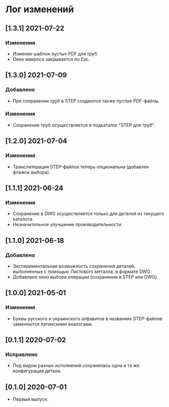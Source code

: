 # Лог изменений

[//]: # (YYYY-MM-DD)
[//]: # (Added, Changed, Deprecated, Removed, Fixed, Security)
[//]: # (Добавлено, Изменения, Устарело, Удалено, Исправлено, Безопасность)

## [1.3.1] 2021-07-22

### Изменения

- Изменен шаблон пустых PDF для труб.
- Окно макроса закрывается по Esc.

## [1.3.0] 2021-07-09

### Добавлено

- При сохранении труб в STEP создаются также пустые PDF-файлы.

### Изменения

- Сохранение труб осуществляется в подкаталог "STEP для труб".

## [1.2.0] 2021-07-04

### Изменения

- Транслитерация STEP-файлов теперь опциональна (добавлен флажок выбора).

## [1.1.1] 2021-06-24

### Изменения

- Сохранение в DWG осуществляется только для деталей из текущего каталога.
- Незначительное улучшение производительности.

## [1.1.0] 2021-06-18

### Добавлено

- Экспериментальная возможность сохранения деталей, выполненных с помощью Листового металла, в формате DWG.
- Добавлено окно выбора операции (сохранение в STEP или DWG).

## [1.0.0] 2021-05-01

### Изменения

- Буквы русского и украинского алфавитов в названиях STEP-файлов заменяются латинскими аналогами.

## [0.1.1] 2020-07-02

### Исправлено

- Под видом разных исполнений сохранялась одна и та же конфигурация детали.

## [0.1.0] 2020-07-01

- Первый выпуск.
